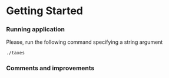 # Getting Started

### Running application
Please, run the following command specifying a string argument
```bash
./taxes
```
### Comments and improvements
